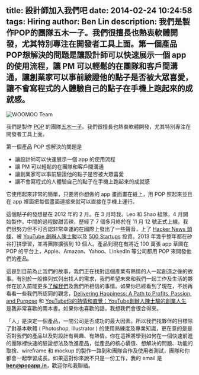 title: 設計師加入我們吧
date: 2014-02-24 10:24:58
tags: Hiring
author: Ben Lin
description: 我們是製作POP的團隊五木一子。我們很擅長也熱衷軟體開發，尤其特別專注在開發者工具上面。第一個產品POP想解決的問題是讓設計師可以快速展示一個 app 的使用流程，讓 PM 可以輕鬆的在團隊和客戶間溝通，讓創業家可以事前驗證他的點子是否被大眾喜愛，讓不會寫程式的人體驗自己的點子在手機上跑起來的成就感。
---

![WOOMOO Team](/img/posts/設計師加入我們吧/team.png)

我們是製作 [POP](https://popapp.in) 的團隊[五木一子](http://woomoo.in)。我們很擅長也熱衷軟體開發，尤其特別專注在開發者工具上面。

第一個產品 POP 想解決的問題是

- 讓設計師可以快速展示一個 app 的使用流程
- 讓 PM 可以輕鬆的在團隊和客戶間溝通
- 讓創業家可以事前驗證他的點子是否被大眾喜愛
- 讓不會寫程式的人體驗自己的點子在手機上跑起來的成就感

它使用起來非常的簡單，只要將你想做的 app 畫面畫在紙上，用 POP 照起來並且在 app 裡面把每個畫面連接來就可以直接在手機上運行。

這個點子的發想是在 2012 年的 2 月。在 3 月時我、Leo 和 Shao 組隊，4 月開始製作。中間的過程酸甜苦辣，歷經了 7 個多月終於在 11 月 12 號正式上線。我們很努力但不可否認非常幸運的在國際上發出了一些聲音，上了 [Hacker News 頭條]( https://news.ycombinator.com/item?id=4789281)，被 [YouTube 創辦人陳士駿](http://en.wikipedia.org/wiki/Steve_Chen)以及 [500 Startups]( http://500.co/ ) 投資。2013 年幾乎整年都在矽谷打拼學習，並將團隊擴張到 10 個人。產品到現在有將近 100 萬張 app 草圖在 POP 的平台上，Apple、Amazon、Yahoo、LinkedIn 等公司都用 POP 來開發他們的產品。

這是到目前為止我們的故事，我們正在找對這個產業有熱情的人一起創造之後的故事。有別於一般條列式列出找人的需求，我們希望未來和我們一起工作及生活的夥伴在加入前能更多[了解我們](http://woomoo.in/)及我們所相信的事情。如果你已經看到了現在，不妨再看看一些我們所認同的觀念，[Delivering Happiness: A Path to Profits, Passion, and Purpose](http://www.books.com.tw/products/0010494708) 和 [YouTube你的熱情和直覺：YouTube創辦人陳士駿的創業人生](http://www.books.com.tw/products/0010525120) 是我非常喜歡的兩本書。如果你也喜歡的話，我想我們會很合得來。

「人」是決定一個產品，一間公司是否成功的最大因素。所以我們找夥伴的目標除了對基本軟體 ( Photoshop, Illustrator ) 的使用熟練度及專業知識，更在意的是是否對我們的產品以及對設計有興趣、有熱情。你在這裡將學到如何在一個快速前進的團隊裡快速的驗證想法及改進產品，從產品的核心價值、想解決的問題、功能的取捨、wireframe 和 mockup 的製作一路到和團隊合作及使用者測試，團隊和你都會一起學習成長。如果這對你來說不只是一份工作，我的 email 是 **[ben@popapp.in](mailto:ben@popapp.in)**，歡迎你和我聯絡。
